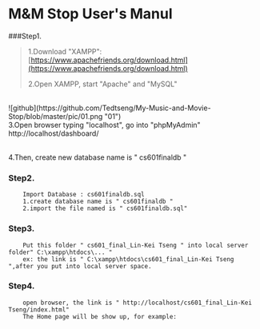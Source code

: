 M&M Stop User's Manul
=====================

###Step1.<br />
>1.Download "XAMPP": [https://www.apachefriends.org/download.html](https://www.apachefriends.org/download.html)<br />
>
>2.Open XAMPP, start "Apache" and "MySQL"<br />
<br/>
![github](https://github.com/Tedtseng/My-Music-and-Movie-Stop/blob/master/pic/01.png "01") 
<br/>
3.Open browser typing "localhost", go into "phpMyAdmin"<br/>
        http://localhost/dashboard/<br/>
<br/>
        
4.Then, create new database name is " cs601finaldb "<br/>

### Step2.<br/>
        Import Database : cs601finaldb.sql
        1.create database name is " cs601finaldb "
        2.import the file named is " cs601finaldb.sql"

### Step3.<br/>
        Put this folder " cs601_final_Lin-Kei Tseng " into local server folder" C:\xampp\htdocs\... "
        ex: the link is " C:\xampp\htdocs\cs601_final_Lin-Kei Tseng ",after you put into local server space.
        
### Step4.<br/> 
        open browser, the link is " http://localhost/cs601_final_Lin-Kei Tseng/index.html"
        The Home page will be show up, for example:
        
